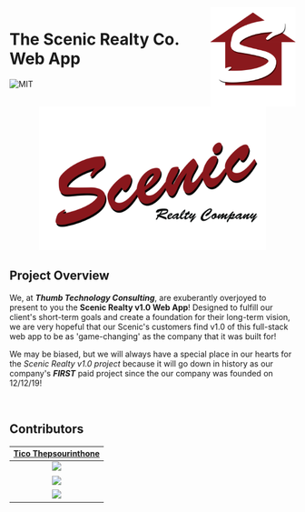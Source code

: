 <a href="https://hellotico.com">
    <img src="./assets/images/scenic_favicon.png" title="Lambda School Logo" width="150" align="right">
</a>

# The Scenic Realty Co. Web App

![MIT](https://img.shields.io/badge/License-MIT-brightgreen.svg)

<p align="center">
    <a href="https://hellotico.com/">
        <img src="./assets/images/scenic_logo.png" alt="New ENDRSD logo" width="400">
    </a>
</p>

## Project Overview

We, at _**Thumb Technology Consulting**_, are exuberantly overjoyed to present
to you the **Scenic Realty v1.0 Web App**! Designed to fulfill our client's
short-term goals and create a foundation for their long-term vision, we are very
hopeful that our Scenic's customers find v1.0 of this full-stack web app to be
as 'game-changing' as the company that it was built for!

We may be biased, but we will always have a special place in our hearts for the
_Scenic Realty v1.0 project_ because it will go down in history as our company's
_**FIRST**_ paid project since the our company was founded on 12/12/19!

<br>

## Contributors

|                                                                                                               [Tico Thepsourinthone](https://hellotico.com)                                                                                                                |
| :------------------------------------------------------------------------------------------------------------------------------------------------------------------------------------------------------------------------------------------------------------------------: |
| [<img src="https://media.licdn.com/dms/image/C4E03AQGIjp9UmRoNXA/profile-displayphoto-shrink_200_200/0?e=1580947200&v=beta&t=dBsaPOgtSOFOmYON2OC2LdrN7qHwLL2Q41V0MqPMDZo" width= "150" height="auto" style="object-fit:cover; overflow:hidden;" />](https://hellotico.com) |
|                                                                                           [<img src="https://github.com/favicon.ico" width="30"> ](https://github.com/ticotheps)                                                                                           |
|                                                                         [ <img src="https://static.licdn.com/sc/h/al2o9zrvru7aqj8e1x2rzsrca" width="30"> ](https://www.linkedin.com/in/ticotheps/)                                                                         |
